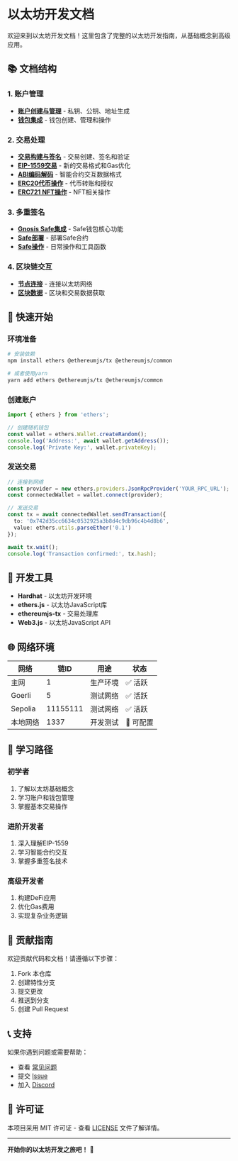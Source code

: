 # 以太坊开发文档

欢迎来到以太坊开发文档！这里包含了完整的以太坊开发指南，从基础概念到高级应用。

## 📚 文档结构

### 1. 账户管理
- **[账户创建与管理](./account/account.md)** - 私钥、公钥、地址生成
- **[钱包集成](./account/wallet.md)** - 钱包创建、管理和操作

### 2. 交易处理
- **[交易构建与签名](./tx/transaction.md)** - 交易创建、签名和验证
- **[EIP-1559交易](./tx/eip1559.md)** - 新的交易格式和Gas优化
- **[ABI编码解码](./tx/abi-decode.md)** - 智能合约交互数据格式
- **[ERC20代币操作](./tx/erc20.md)** - 代币转账和授权
- **[ERC721 NFT操作](./tx/abi-decode-erc721.md)** - NFT相关操作

### 3. 多重签名
- **[Gnosis Safe集成](./multisig/safe/gnosis.md)** - Safe钱包核心功能
- **[Safe部署](./multisig/safe/deploy.md)** - 部署Safe合约
- **[Safe操作](./multisig/safe/helper.md)** - 日常操作和工具函数

### 4. 区块链交互
- **[节点连接](./blockchain/README.md)** - 连接以太坊网络
- **[区块数据](./blockchain/README.md)** - 区块和交易数据获取

## 🚀 快速开始

### 环境准备
```bash
# 安装依赖
npm install ethers @ethereumjs/tx @ethereumjs/common

# 或者使用yarn
yarn add ethers @ethereumjs/tx @ethereumjs/common
```

### 创建账户
```typescript
import { ethers } from 'ethers';

// 创建随机钱包
const wallet = ethers.Wallet.createRandom();
console.log('Address:', await wallet.getAddress());
console.log('Private Key:', wallet.privateKey);
```

### 发送交易
```typescript
// 连接到网络
const provider = new ethers.providers.JsonRpcProvider('YOUR_RPC_URL');
const connectedWallet = wallet.connect(provider);

// 发送交易
const tx = await connectedWallet.sendTransaction({
  to: '0x742d35cc6634c0532925a3b8d4c9db96c4b4d8b6',
  value: ethers.utils.parseEther('0.1')
});

await tx.wait();
console.log('Transaction confirmed:', tx.hash);
```

## 🔧 开发工具

- **Hardhat** - 以太坊开发环境
- **ethers.js** - 以太坊JavaScript库
- **ethereumjs-tx** - 交易处理库
- **Web3.js** - 以太坊JavaScript API

## 🌐 网络环境

| 网络     | 链ID     | 用途     | 状态     |
| -------- | -------- | -------- | -------- |
| 主网     | 1        | 生产环境 | ✅ 活跃   |
| Goerli   | 5        | 测试网络 | ✅ 活跃   |
| Sepolia  | 11155111 | 测试网络 | ✅ 活跃   |
| 本地网络 | 1337     | 开发测试 | 🔧 可配置 |

## 📖 学习路径

### 初学者
1. 了解以太坊基础概念
2. 学习账户和钱包管理
3. 掌握基本交易操作

### 进阶开发者
1. 深入理解EIP-1559
2. 学习智能合约交互
3. 掌握多重签名技术

### 高级开发者
1. 构建DeFi应用
2. 优化Gas费用
3. 实现复杂业务逻辑

## 🤝 贡献指南

欢迎贡献代码和文档！请遵循以下步骤：

1. Fork 本仓库
2. 创建特性分支
3. 提交更改
4. 推送到分支
5. 创建 Pull Request

## 📞 支持

如果你遇到问题或需要帮助：

- 查看 [常见问题](./FAQ.md)
- 提交 [Issue](https://github.com/iamnivekx/blockchain-notes/issues)
- 加入 [Discord](https://discord.gg/ethereum)

## 📄 许可证

本项目采用 MIT 许可证 - 查看 [LICENSE](https://github.com/iamnivekx/blockchain-notes/blob/main/LICENSE) 文件了解详情。

---

**开始你的以太坊开发之旅吧！** 🚀
